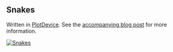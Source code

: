 ## Snakes

Written in [PlotDevice](http://plotdevice.io). See the [accompanying blog post](https://blogs.bencrowder.net/cg/2016/snakes/) for more information.

<a href="http://bencrowder.net/cg/works/snakes/"><img src="http://bencrowder.net/images/art/web/snakes.jpg" alt="Snakes" /></a>
